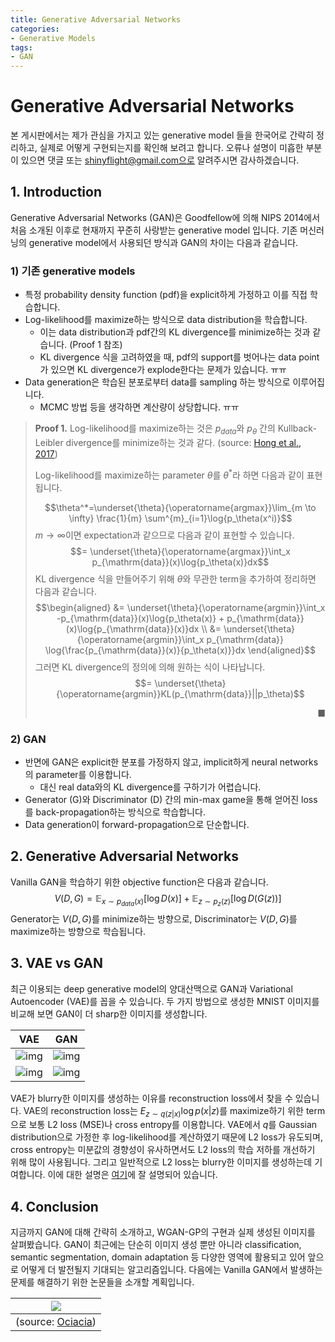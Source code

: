 ```yaml
---
title: Generative Adversarial Networks
categories:
- Generative Models
tags:
- GAN
---
```


# Generative Adversarial Networks

본 게시판에서는 제가 관심을 가지고 있는 generative model 들을 한국어로 간략히 정리하고, 실제로 어떻게 구현되는지를 확인해 보려고 합니다. 오류나 설명이 미흡한 부분이 있으면 댓글 또는 shinyflight@gmail.com으로 알려주시면 감사하겠습니다.



## 1. Introduction

Generative Adversarial Networks (GAN)은 Goodfellow에 의해 NIPS 2014에서 처음 소개된 이후로 현재까지 꾸준히 사랑받는 generative model 입니다. 기존 머신러닝의 generative model에서 사용되던 방식과 GAN의 차이는 다음과 같습니다.

### 1) 기존 generative models

- 특정 probability density function (pdf)을 explicit하게 가정하고 이를 직접 학습합니다. 
- Log-likelihood를 maximize하는 방식으로 data distribution을 학습합니다.
  - 이는 data distribution과 pdf간의 KL divergence를 minimize하는 것과 같습니다. (Proof 1 참조)
  - KL divergence 식을 고려하였을 때, pdf의 support를 벗어나는 data point가 있으면 KL divergence가 explode한다는 문제가 있습니다. ㅠㅠ
- Data generation은 학습된 분포로부터 data를 sampling 하는 방식으로 이루어집니다. 
  - MCMC 방법 등을 생각하면 계산량이 상당합니다. ㅠㅠ



> **Proof 1.**  Log-likelihood를 maximize하는 것은 $p_{data}$와 $p_\theta$ 간의 Kullback-Leibler divergence를 minimize하는 것과 같다. (source: [Hong et al., 2017](https://arxiv.org/pdf/1711.05914.pdf))
>
> Log-likelihood를 maximize하는 parameter $\theta$를 $\theta^*$라 하면 다음과 같이 표현됩니다.
> 
> $$\theta^*=\underset{\theta}{\operatorname{argmax}}\lim_{m \to \infty} \frac{1}{m} \sum^{m}_{i=1}\log{p_\theta(x^i)}$$
> $m \to \infty$이면 expectation과 같으므로 다음과 같이 표현할 수 있습니다.
> $$= \underset{\theta}{\operatorname{argmax}}\int_x p_{\mathrm{data}}(x)\log{p_\theta(x)}dx$$
> KL divergence 식을 만들어주기 위해 $\theta$와 무관한 term을 추가하여 정리하면 다음과 같습니다.
> $$\begin{aligned}
> &= \underset{\theta}{\operatorname{argmin}}\int_x -p_{\mathrm{data}}(x)\log{p_\theta(x)} + p_{\mathrm{data}}(x)\log{p_{\mathrm{data}}(x)}dx \\
> &= \underset{\theta}{\operatorname{argmin}}\int_x p_{\mathrm{data}} \log{\frac{p_{\mathrm{data}}(x)}{p_\theta(x)}}dx
> \end{aligned}$$
> 그러면 KL divergence의 정의에 의해 원하는 식이 나타납니다.
> $$= \underset{\theta}{\operatorname{argmin}}KL(p_{\mathrm{data}}||p_\theta)$$
> <div style="text-align: right"> ■ </div>

### 2) GAN

- 반면에 GAN은 explicit한 분포를 가정하지 않고, implicit하게 neural networks의 parameter를 이용합니다.
  - 대신 real data와의 KL divergence를 구하기가 어렵습니다.
- Generator (G)와 Discriminator (D) 간의 min-max game을 통해 얻어진 loss를 back-propagation하는 방식으로 학습합니다.
- Data generation이 forward-propagation으로 단순합니다.



## 2. Generative Adversarial Networks

Vanilla GAN을 학습하기 위한 objective function은 다음과 같습니다.
$$V(D,G)=\mathbb{E}_{x \sim p_{data}(x)}[\log{D(x)}] + \mathbb{E}_{z \sim p_{z}(z)}[\log{D(G(z))}]$$
Generator는 $V(D,G)$를 minimize하는 방향으로, Discriminator는 $V(D,G)$를 maximize하는 방향으로 학습됩니다.



## 3. VAE vs GAN

최근 이용되는 deep generative model의 양대산맥으로 GAN과 Variational Autoencoder (VAE)를 꼽을 수 있습니다. 두 가지 방법으로 생성한 MNIST 이미지를 비교해 보면 GAN이 더 sharp한 이미지를 생성합니다.

|                             VAE                              |                             GAN                              |
| :----------------------------------------------------------: | :----------------------------------------------------------: |
| ![img](https://t1.daumcdn.net/cfile/tistory/996649355C64FDDE19) | ![img](https://t1.daumcdn.net/cfile/tistory/993F27355C64FDDD11) |
| ![img](https://t1.daumcdn.net/cfile/tistory/990597355C64FDDF1C) | ![img](https://t1.daumcdn.net/cfile/tistory/992474355C64FDDD1B) |

VAE가 blurry한 이미지를 생성하는 이유를 reconstruction loss에서 찾을 수 있습니다. VAE의 reconstruction loss는 $E_{z \sim q(z|x)}\log{p(x|z)}$를 maximize하기 위한 term으로 보통 L2 loss (MSE)나 cross entropy를 이용합니다. VAE에서 $q$를 Gaussian distribution으로 가정한 후 log-likelihood를 계산하였기 때문에  L2 loss가 유도되며, cross entropy는 미분값의 경향성이 유사하면서도 L2 loss의 학습 저하를 개선하기 위해 많이 사용됩니다. 그리고 일반적으로 L2 loss는 blurry한 이미지를 생성하는데 기여합니다. 이에 대한 설명은 [여기](https://wiseodd.github.io/techblog/2017/02/09/why-l2-blurry/)에 잘 설명되어 있습니다.



## 4. Conclusion

지금까지 GAN에 대해 간략히 소개하고, WGAN-GP의 구현과 실제 생성된 이미지를 살펴봤습니다. GAN이 최근에는 단순히 이미지 생성 뿐만 아니라 classification, semantic segmentation, domain adaptation 등 다양한 영역에 활용되고 있어 앞으로 어떻게 더 발전될지 기대되는 알고리즘입니다. 다음에는 Vanilla GAN에서 발생하는 문제를 해결하기 위한 논문들을 소개할 계획입니다.

| <img style='max-height:90%; max-width:90%;'  src='https://t1.daumcdn.net/cfile/tistory/99D345355C64FDDE1D'> |
| :----------------------------------------------------------: |
|   (source: [Ociacia](https://www.deviantart.com/ociacia))    |



